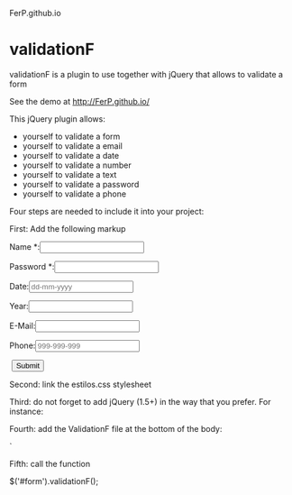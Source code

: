  FerP.github.io

# validationF

validationF is a plugin to use together with jQuery that allows to validate a form

See the demo at http://FerP.github.io/

This jQuery plugin allows:  

*  yourself to validate a form
*  yourself to validate a email
*  yourself to validate a date
*  yourself to validate a number
*  yourself to validate a text
*  yourself to validate a password
*  yourself to validate a phone

Four steps are needed to include it into your project:

First: Add the following markup

<div class="row card-panel">
		<div class="col s6 ">
		<form id="form">
    <p><label>Name <span>*</span>:</label><input type="text" class="required texto"/></p>
    <p><label>Password <span>*</span>:</label><input type="password" class="required password"/></p>
	<p><label>Date:</label><input type="text" class="date" placeholder="dd-mm-yyyy"/></p>
	<p><label>Year:</label><input type="text" class="number"/></p>
    <p><label>E-Mail:</label><input type="text" class="email"/></p>
    <p><label>Phone:</label><input type="text" class="phone" placeholder="999-999-999"/></p>
    <p><label>&nbsp;</label><button type="submit">Submit</button></p>
</form>	
	</div>
	</div>
	
Second: link the estilos.css stylesheet


Third: do not forget to add jQuery (1.5+) in the way that you prefer. For instance:

  <script src="https://ajax.googleapis.com/ajax/libs/jquery/1.12.0/jquery.min.js"></script>
  
Fourth: add the ValidationF file at the bottom of the body:

  <script src="js/validationF.js"></script>`
  
Fifth: call the function

   $('#form').validationF();
